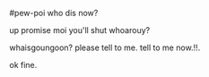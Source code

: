 #pew-poi
who dis now?

up
promise moi you'll shut
whoarouy?

whaisgoungoon?
please tell to me.
tell to me now.!!.

ok fine.
